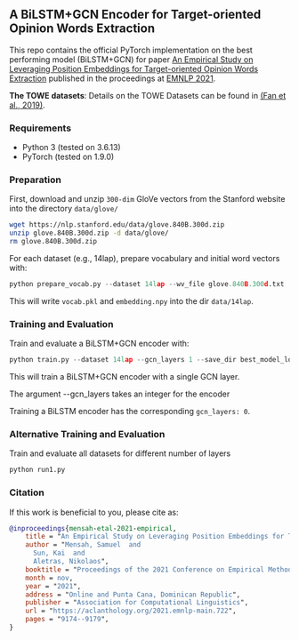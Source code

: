 ## A BiLSTM+GCN Encoder for Target-oriented Opinion Words Extraction

This repo contains the official PyTorch implementation on the best performing model (BiLSTM+GCN) for paper [An Empirical Study on Leveraging Position Embeddings for Target-oriented Opinion Words Extraction](https://aclanthology.org/2021.emnlp-main.722.pdf) published in the proceedings at [EMNLP 2021](https://2021.emnlp.org/).

**The TOWE datasets**: Details on the TOWE Datasets can be found in [(Fan et al., 2019)](https://aclanthology.org/N19-1259.pdf).

### Requirements

- Python 3 (tested on 3.6.13)
- PyTorch (tested on 1.9.0)

### Preparation

First, download and unzip `300-dim` GloVe vectors from the Stanford website into the directory `data/glove/`
```bash
wget https://nlp.stanford.edu/data/glove.840B.300d.zip
unzip glove.840B.300d.zip -d data/glove/
rm glove.840B.300d.zip
```

For each dataset (e.g., 14lap), prepare vocabulary and initial word vectors with:

```python
python prepare_vocab.py --dataset 14lap --wv_file glove.840B.300d.txt
```

This will write `vocab.pkl` and `embedding.npy` into the dir `data/14lap`.

### Training and Evaluation

Train and evaluate a BiLSTM+GCN encoder with:

```python
python train.py --dataset 14lap --gcn_layers 1 --save_dir best_model_log
```

This will train a BiLSTM+GCN encoder with a single GCN layer.

The argument --gcn_layers takes an integer for the encoder

Training a BiLSTM encoder has the corresponding `gcn_layers: 0`.

### Alternative Training and Evaluation

Train and evaluate all datasets for different number of layers

```python
python run1.py
```

### Citation
If this work is beneficial to you, please cite as:
```bibtex
@inproceedings{mensah-etal-2021-empirical,
    title = "An Empirical Study on Leveraging Position Embeddings for Target-oriented Opinion Words Extraction",
    author = "Mensah, Samuel  and
      Sun, Kai  and
      Aletras, Nikolaos",
    booktitle = "Proceedings of the 2021 Conference on Empirical Methods in Natural Language Processing",
    month = nov,
    year = "2021",
    address = "Online and Punta Cana, Dominican Republic",
    publisher = "Association for Computational Linguistics",
    url = "https://aclanthology.org/2021.emnlp-main.722",
    pages = "9174--9179",
}
```
